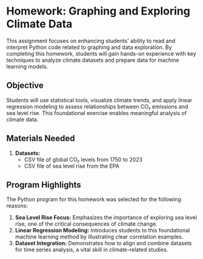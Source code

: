 # Homework: Graphing and Exploring Climate Data

This assignment focuses on enhancing students' ability to read and interpret Python code related to graphing and data exploration. By completing this homework, students will gain hands-on experience with key techniques to analyze climate datasets and prepare data for machine learning models.

## Objective

Students will use statistical tools, visualize climate trends, and apply linear regression modeling to assess relationships between CO₂ emissions and sea level rise. This foundational exercise enables meaningful analysis of climate data.

## Materials Needed

1. **Datasets:**
    - CSV file of global CO₂ levels from 1750 to 2023
    - CSV file of sea level rise from the EPA

## Program Highlights

The Python program for this homework was selected for the following reasons:

1. **Sea Level Rise Focus:** Emphasizes the importance of exploring sea level rise, one of the critical consequences of climate change.
2. **Linear Regression Modeling:** Introduces students to this foundational machine learning method by illustrating clear correlation examples.
3. **Dataset Integration:** Demonstrates how to align and combine datasets for time series analysis, a vital skill in climate-related studies.
